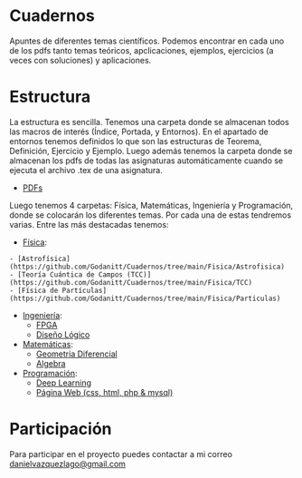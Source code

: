 # Cuadernos

Apuntes de diferentes temas científicos. Podemos encontrar en cada uno de los pdfs tanto temas teóricos, apclicaciones, ejemplos, ejercicios (a veces con soluciones) y aplicaciones. 

# Estructura

La estructura es sencilla. Tenemos una carpeta donde se almacenan todos las macros de interés (Índice, Portada, y Entornos). En el apartado de entornos tenemos definidos lo que son las estructuras de Teorema, Definición, Ejercicio y Ejemplo. Luego además tenemos la carpeta donde se almacenan los pdfs de todas las asignaturas automáticamente cuando se ejecuta el archivo .tex de una asignatura.

  - [PDFs](https://github.com/Godanitt/Cuadernos/tree/main/0_Pdf)

Luego tenemos 4 carpetas: Física, Matemáticas, Ingeniería y Programación, donde se colocarán los diferentes temas. Por cada una de estas tendremos varias. Entre las más destacadas tenemos: 

  -  [Física](https://github.com/Godanitt/Cuadernos/tree/main/Fisica):

    - [Astrofísica](https://github.com/Godanitt/Cuadernos/tree/main/Fisica/Astrofisica)
    - [Teoría Cuántica de Campos (TCC)](https://github.com/Godanitt/Cuadernos/tree/main/Fisica/TCC)
    - [Física de Partículas](https://github.com/Godanitt/Cuadernos/tree/main/Fisica/Particulas)
  - [Ingeniería](https://github.com/Godanitt/Cuadernos/tree/main/Ingenieria): 
    - [FPGA](https://github.com/Godanitt/Cuadernos/tree/main/Ingenieria/FPGA)
    - [Diseño Lógico](https://github.com/Godanitt/Cuadernos/tree/main/Ingenieria/Dise%C3%B1o%20Logico)
  - [Matemáticas](https://github.com/Godanitt/Cuadernos/tree/main/Ingenieria):
    - [Geometria Diferencial](https://github.com/Godanitt/Cuadernos/tree/main/Ingenieria/Dise%C3%B1o%20Logico)
    - [Algebra](https://github.com/Godanitt/Cuadernos/tree/main/Ingenieria/Dise%C3%B1o%20Logico)
  - [Programación](https://github.com/Godanitt/Cuadernos/tree/main/Ingenieria): 
    - [Deep Learning](https://github.com/Godanitt/Cuadernos/tree/main/Programacion/Deep%20Learning)
    - [Página Web (css, html, php & mysql)](https://github.com/Godanitt/Cuadernos/tree/main/Programacion/Pagina%20Web)

# Participación 

Para participar en el proyecto puedes contactar a mi correo danielvazquezlago@gmail.com

